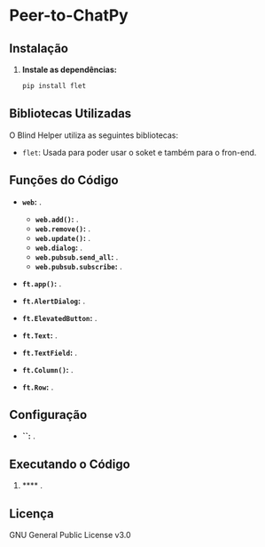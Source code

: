 # Peer-to-ChatPy

## Instalação

1. **Instale as dependências:**

   ```bash
   pip install flet
   ```

## Bibliotecas Utilizadas

O Blind Helper utiliza as seguintes bibliotecas:

* `flet`: Usada para poder usar o soket e também para o fron-end.

## Funções do Código

* **`web`:** .
  * **`web.add()`:** .
  * **`web.remove()`:** .
  * **`web.update()`:** .
  * **`web.dialog`:** .
  * **`web.pubsub.send_all`:** .
  * **`web.pubsub.subscribe`:** .
    
* **`ft.app()`:** .
  
* **`ft.AlertDialog`:** .
  
* **`ft.ElevatedButton`:** .
  
* **`ft.Text`:** .
  
* **`ft.TextField`:** .
  
* **`ft.Column()`:** .
  
* **`ft.Row`:** .

## Configuração

* **``:** .

## Executando o Código

1. **** .

## Licença

GNU General Public License v3.0
